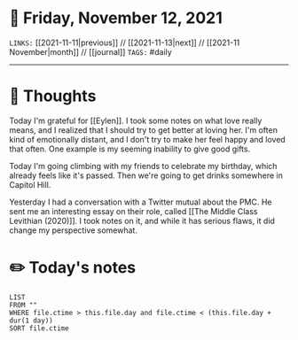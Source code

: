 # 📅 Friday, November 12, 2021
`LINKS:` [[2021-11-11|previous]] // [[2021-11-13|next]] // [[2021-11 November|month]] // [[journal]] 
`TAGS:` #daily

---
# 💭 Thoughts
Today I'm grateful for [[Eylen]]. I took some notes on what love really means, and I realized that I should try to get better at loving her. I'm often kind of emotionally distant, and I don't try to make her feel happy and loved that often. One example is my seeming inability to give good gifts. 

Today I'm going climbing with my friends to celebrate my birthday, which already feels like it's passed. Then we're going to get drinks somewhere in Capitol Hill. 

Yesterday I had a conversation with a Twitter mutual about the PMC. He sent me an interesting essay on their role, called [[The Middle Class Levithian (2020)]]. I took notes on it, and while it has serious flaws, it did change my perspective somewhat. 

# ✏️ Today's notes
```dataview
LIST 
FROM ""
WHERE file.ctime > this.file.day and file.ctime < (this.file.day + dur(1 day))
SORT file.ctime
```
